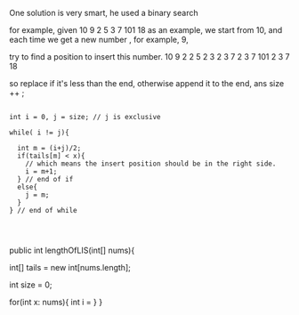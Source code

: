 One solution is very smart, he used a binary search

for example, given 10 9 2 5 3 7 101 18 as an example,
we start from 10, and each time we get a new number , for example, 9,

try to find a position to insert this number.
10
9
2
2 5
2 3
2 3 7
2 3 7 101
2 3 7 18

so replace if it's less than the end, otherwise append it to the end, ans size ++ ;


```

int i = 0, j = size; // j is exclusive

while( i != j){

  int m = (i+j)/2;  
  if(tails[m] < x){
    // which means the insert position should be in the right side.
    i = m+1;
  } // end of if
  else{
    j = m;
  }
} // end of while


```



```


```


public  int lengthOfLIS(int[] nums){

  int[] tails = new int[nums.length];

  int size = 0;

  for(int x: nums){
    int i =
  }
}
